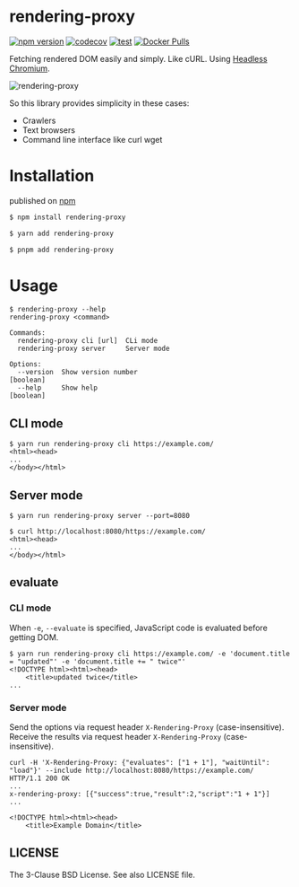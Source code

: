 # rendering-proxy

[![npm version](https://badge.fury.io/js/rendering-proxy.svg)](https://badge.fury.io/js/rendering-proxy)
[![codecov](https://codecov.io/gh/kitsuyui/rendering-proxy/branch/main/graph/badge.svg?token=zX1IVwqQab)](https://codecov.io/gh/kitsuyui/rendering-proxy)
[![test](https://github.com/kitsuyui/rendering-proxy/actions/workflows/test.yml/badge.svg)](https://github.com/kitsuyui/rendering-proxy/actions/workflows/test.yml)
[![Docker Pulls](https://img.shields.io/docker/pulls/kitsuyui/rendering-proxy.svg)](https://hub.docker.com/r/kitsuyui/rendering-proxy/)

Fetching rendered DOM easily and simply. Like cURL.
Using [Headless Chromium](https://chromium.googlesource.com/chromium/src/+/lkgr/headless/README.md).

![rendering-proxy](https://user-images.githubusercontent.com/2596972/43354885-7dad9750-928e-11e8-9220-821348efca5e.png)

So this library provides simplicity in these cases:

- Crawlers
- Text browsers
- Command line interface like curl wget

# Installation

published on [npm](https://www.npmjs.com/package/rendering-proxy)

```sh
$ npm install rendering-proxy
```

```sh
$ yarn add rendering-proxy
```

```sh
$ pnpm add rendering-proxy
```

# Usage

```console
$ rendering-proxy --help
rendering-proxy <command>

Commands:
  rendering-proxy cli [url]  CLi mode
  rendering-proxy server     Server mode

Options:
  --version  Show version number                                       [boolean]
  --help     Show help                                                 [boolean]
```

## CLI mode

```console
$ yarn run rendering-proxy cli https://example.com/
<html><head>
...
</body></html>
```

## Server mode

```console
$ yarn run rendering-proxy server --port=8080
```

```console
$ curl http://localhost:8080/https://example.com/
<html><head>
...
</body></html>
```

## evaluate

### CLI mode

When `-e`, `--evaluate` is specified, JavaScript code is evaluated before getting DOM.

```console
$ yarn run rendering-proxy cli https://example.com/ -e 'document.title = "updated"' -e 'document.title += " twice"'
<!DOCTYPE html><html><head>
    <title>updated twice</title>
...
```

### Server mode

Send the options via request header `X-Rendering-Proxy` (case-insensitive).
Receive the results via request header `X-Rendering-Proxy` (case-insensitive).

```console
curl -H 'X-Rendering-Proxy: {"evaluates": ["1 + 1"], "waitUntil": "load"}' --include http://localhost:8080/https://example.com/
HTTP/1.1 200 OK
...
x-rendering-proxy: [{"success":true,"result":2,"script":"1 + 1"}]
...

<!DOCTYPE html><html><head>
    <title>Example Domain</title>
```

## LICENSE

The 3-Clause BSD License. See also LICENSE file.
